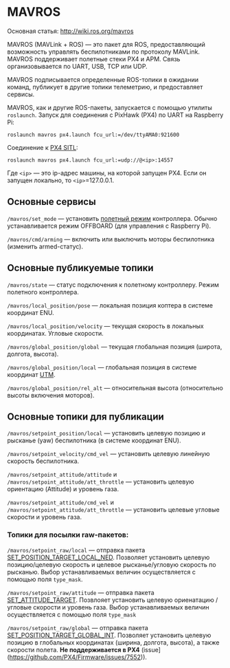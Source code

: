 MAVROS
===

Основная статья: http://wiki.ros.org/mavros

MAVROS (MAVLink + ROS) — это пакет для ROS, предоставляющий возможность управлять беспилотниками по протоколу MAVLink. MAVROS поддерживает полетные стеки PX4 и APM. Связь организовывается по UART, USB, TCP или UDP.

MAVROS подписывается определенные ROS-топики в ожидании команд, публикует в другие топики телеметрию, и предоставляет сервисы.

MAVROS, как и другие ROS-пакеты, запускается с помощью утилиты ``roslaunch``. Запуск для соединения с PixHawk (PX4) по UART на Raspberry Pi:

```
roslaunch mavros px4.launch fcu_url:=/dev/ttyAMA0:921600
```

Соединение к [PX4 SITL](sitl.md):
```
roslaunch mavros px4.launch fcu_url:=udp://@<ip>:14557
```

Где ``<ip>`` — это ip-адрес машины, на которой запущен PX4. Если он запущен локально, то ``<ip>``=127.0.0.1.

Основные сервисы
---

```/mavros/set_mode``` — установить [полетный режим](modes.md) контроллера. Обычно устанавливается режим OFFBOARD (для управления с Raspberry Pi).

```/mavros/cmd/arming``` — включить или выключить моторы беспилотника (изменить armed-статус).

Основные публикуемые топики
---

```/mavros/state``` — статус подключения к полетному контроллеру. Режим полетного контроллера.

```/mavros/local_position/pose``` — локальная позиция коптера в системе координат ENU.

```/mavros/local_position/velocity``` — текущая скорость в локальных координатах. Угловые скорости.

```/mavros/global_position/global``` — текущая глобальная позиция (широта, долгота, высота).

```/mavros/global_position/local``` — глобальная позиция в системе координат [UTM](https://ru.wikipedia.org/wiki/Система_координат_UTM).

```/mavros/global_position/rel_alt``` — относительная высота (относительно высоты включения моторов).

Основные топики для публикации
---

```/mavros/setpoint_position/local``` — установить целевую позицию  и рысканье (yaw) беспилотника (в системе координат ENU).

```/mavros/setpoint_velocity/cmd_vel``` — установить целевую линейную скорость беспилотника.

```/mavros/setpoint_attitude/attitude``` и ```/mavros/setpoint_attitude/att_throttle``` — установить целевую ориентацию (Attitude) и уровень газа.

```/mavros/setpoint_attitude/cmd_vel``` и ```/mavros/setpoint_attitude/att_throttle``` — установить целевые угловые скорости и уровень газа.

### Топики для посылки raw-пакетов:

```/mavros/setpoint_raw/local``` — отправка пакета [SET_POSITION_TARGET_LOCAL_NED](https://pixhawk.ethz.ch/mavlink/#SET_POSITION_TARGET_LOCAL_NED). Позволяет установить целевую позицию/целевую скорость и целевое рысканье/угловую скорость по рысканью. Выбор устанавливаемых величин осуществляется с помощью поля ``type_mask``.

```/mavros/setpoint_raw/attitude``` — отправка пакета [SET_ATTITUDE_TARGET](https://pixhawk.ethz.ch/mavlink/#SET_ATTITUDE_TARGET). Позвлояет установить целевую ориенатацию /угловые скорости и уровень газа. Выбор устанавливаемых величин осуществляется с помощью поля ``type_mask``

```/mavros/setpoint_raw/global``` — отправка пакета [SET_POSITION_TARGET_GLOBAL_INT](https://pixhawk.ethz.ch/mavlink/#SET_POSITION_TARGET_GLOBAL_INT). Позволяет установить целевую позицию в глобальных координатах (ширина, долгота, высота), а также скорости полета. **Не поддерживается в PX4** (issue](https://github.com/PX4/Firmware/issues/7552)).
